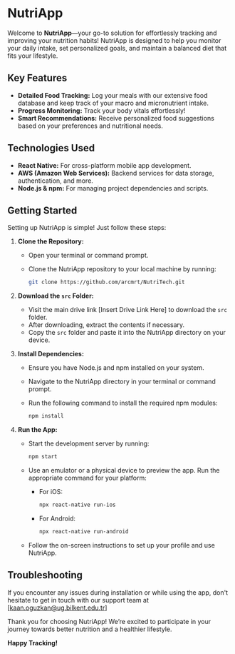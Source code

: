 # NutriApp

Welcome to **NutriApp**—your go-to solution for effortlessly tracking and improving your nutrition habits! NutriApp is designed to help you monitor your daily intake, set personalized goals, and maintain a balanced diet that fits your lifestyle.

## Key Features

- **Detailed Food Tracking:** Log your meals with our extensive food database and keep track of your macro and micronutrient intake.
- **Progress Monitoring:** Track your body vitals effortlessly!
- **Smart Recommendations:** Receive personalized food suggestions based on your preferences and nutritional needs.

## Technologies Used

- **React Native:** For cross-platform mobile app development.
- **AWS (Amazon Web Services):** Backend services for data storage, authentication, and more.
- **Node.js & npm:** For managing project dependencies and scripts.

## Getting Started

Setting up NutriApp is simple! Just follow these steps:

1. **Clone the Repository:** 
   - Open your terminal or command prompt.
   - Clone the NutriApp repository to your local machine by running:
     
     ```bash
     git clone https://github.com/arcmrt/NutriTech.git
   
2. **Download the `src` Folder:** 
   - Visit the main drive link [Insert Drive Link Here] to download the `src` folder.
   - After downloading, extract the contents if necessary.
   - Copy the `src` folder and paste it into the NutriApp directory on your device.

3. **Install Dependencies:**
   - Ensure you have Node.js and npm installed on your system.
   - Navigate to the NutriApp directory in your terminal or command prompt.
   - Run the following command to install the required npm modules:
     
     ```bash
     npm install
   
4. **Run the App:**
   - Start the development server by running:
     
     ```bash
     npm start
     ```
   - Use an emulator or a physical device to preview the app. Run the appropriate command for your platform:
     - For iOS:
    
       ```bash
       npx react-native run-ios
       ```
     - For Android:
       
       ```bash
       npx react-native run-android
       ```
   - Follow the on-screen instructions to set up your profile and use NutriApp.

## Troubleshooting
If you encounter any issues during installation or while using the app, don't hesitate to get in touch with our support team at [kaan.oguzkan@ug.bilkent.edu.tr]

Thank you for choosing NutriApp! We’re excited to participate in your journey towards better nutrition and a healthier lifestyle.

**Happy Tracking!**
